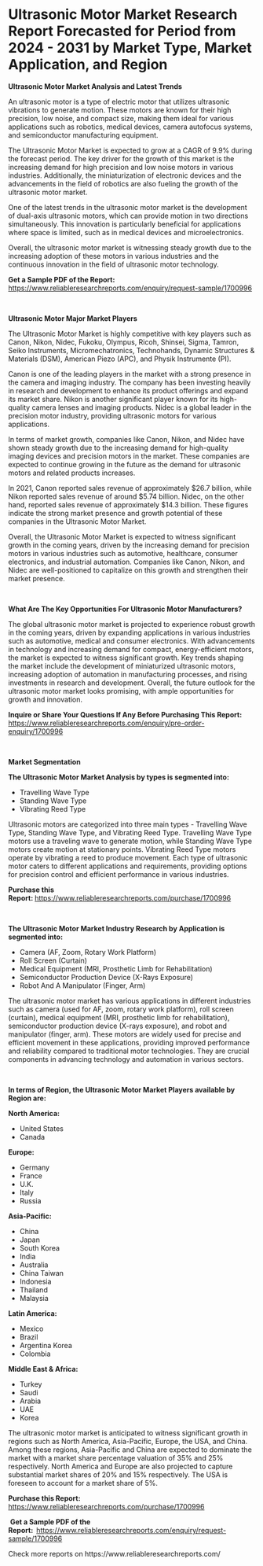 <p><h1>Ultrasonic Motor Market Research Report Forecasted for Period from 2024 -  2031 by Market Type, Market Application, and Region</h1></p><p><strong>Ultrasonic Motor Market Analysis and Latest Trends</strong></p>
<p><p>An ultrasonic motor is a type of electric motor that utilizes ultrasonic vibrations to generate motion. These motors are known for their high precision, low noise, and compact size, making them ideal for various applications such as robotics, medical devices, camera autofocus systems, and semiconductor manufacturing equipment.</p><p>The Ultrasonic Motor Market is expected to grow at a CAGR of 9.9% during the forecast period. The key driver for the growth of this market is the increasing demand for high precision and low noise motors in various industries. Additionally, the miniaturization of electronic devices and the advancements in the field of robotics are also fueling the growth of the ultrasonic motor market.</p><p>One of the latest trends in the ultrasonic motor market is the development of dual-axis ultrasonic motors, which can provide motion in two directions simultaneously. This innovation is particularly beneficial for applications where space is limited, such as in medical devices and microelectronics.</p><p>Overall, the ultrasonic motor market is witnessing steady growth due to the increasing adoption of these motors in various industries and the continuous innovation in the field of ultrasonic motor technology.</p></p>
<p><strong>Get a Sample PDF of the Report:&nbsp;</strong> <a href="https://www.reliableresearchreports.com/enquiry/request-sample/1700996">https://www.reliableresearchreports.com/enquiry/request-sample/1700996</a></p>
<p>&nbsp;</p>
<p><strong>Ultrasonic Motor Major Market Players</strong></p>
<p><p>The Ultrasonic Motor Market is highly competitive with key players such as Canon, Nikon, Nidec, Fukoku, Olympus, Ricoh, Shinsei, Sigma, Tamron, Seiko Instruments, Micromechatronics, Technohands, Dynamic Structures & Materials (DSM), American Piezo (APC), and Physik Instrumente (PI).</p><p>Canon is one of the leading players in the market with a strong presence in the camera and imaging industry. The company has been investing heavily in research and development to enhance its product offerings and expand its market share. Nikon is another significant player known for its high-quality camera lenses and imaging products. Nidec is a global leader in the precision motor industry, providing ultrasonic motors for various applications.</p><p>In terms of market growth, companies like Canon, Nikon, and Nidec have shown steady growth due to the increasing demand for high-quality imaging devices and precision motors in the market. These companies are expected to continue growing in the future as the demand for ultrasonic motors and related products increases.</p><p>In 2021, Canon reported sales revenue of approximately $26.7 billion, while Nikon reported sales revenue of around $5.74 billion. Nidec, on the other hand, reported sales revenue of approximately $14.3 billion. These figures indicate the strong market presence and growth potential of these companies in the Ultrasonic Motor Market.</p><p>Overall, the Ultrasonic Motor Market is expected to witness significant growth in the coming years, driven by the increasing demand for precision motors in various industries such as automotive, healthcare, consumer electronics, and industrial automation. Companies like Canon, Nikon, and Nidec are well-positioned to capitalize on this growth and strengthen their market presence.</p></p>
<p>&nbsp;</p>
<p><strong>What Are The Key Opportunities For Ultrasonic Motor Manufacturers?</strong></p>
<p><p>The global ultrasonic motor market is projected to experience robust growth in the coming years, driven by expanding applications in various industries such as automotive, medical and consumer electronics. With advancements in technology and increasing demand for compact, energy-efficient motors, the market is expected to witness significant growth. Key trends shaping the market include the development of miniaturized ultrasonic motors, increasing adoption of automation in manufacturing processes, and rising investments in research and development. Overall, the future outlook for the ultrasonic motor market looks promising, with ample opportunities for growth and innovation.</p></p>
<p><strong>Inquire or Share Your Questions If Any Before Purchasing This Report:</strong> <a href="https://www.reliableresearchreports.com/enquiry/pre-order-enquiry/1700996">https://www.reliableresearchreports.com/enquiry/pre-order-enquiry/1700996</a></p>
<p>&nbsp;</p>
<p><strong>Market Segmentation</strong></p>
<p><strong>The Ultrasonic Motor Market Analysis by types is segmented into:</strong></p>
<p><ul><li>Travelling Wave Type</li><li>Standing Wave Type</li><li>Vibrating Reed Type</li></ul></p>
<p><p>Ultrasonic motors are categorized into three main types - Travelling Wave Type, Standing Wave Type, and Vibrating Reed Type. Travelling Wave Type motors use a traveling wave to generate motion, while Standing Wave Type motors create motion at stationary points. Vibrating Reed Type motors operate by vibrating a reed to produce movement. Each type of ultrasonic motor caters to different applications and requirements, providing options for precision control and efficient performance in various industries.</p></p>
<p><strong>Purchase this Report:&nbsp;</strong><a href="https://www.reliableresearchreports.com/purchase/1700996">https://www.reliableresearchreports.com/purchase/1700996</a></p>
<p>&nbsp;</p>
<p><strong>The Ultrasonic Motor Market Industry Research by Application is segmented into:</strong></p>
<p><ul><li>Camera (AF, Zoom, Rotary Work Platform)</li><li>Roll Screen (Curtain)</li><li>Medical Equipment (MRI, Prosthetic Limb for Rehabilitation)</li><li>Semiconductor Production Device (X-Rays Exposure)</li><li>Robot And A Manipulator (Finger, Arm)</li></ul></p>
<p><p>The ultrasonic motor market has various applications in different industries such as camera (used for AF, zoom, rotary work platform), roll screen (curtain), medical equipment (MRI, prosthetic limb for rehabilitation), semiconductor production device (X-rays exposure), and robot and manipulator (finger, arm). These motors are widely used for precise and efficient movement in these applications, providing improved performance and reliability compared to traditional motor technologies. They are crucial components in advancing technology and automation in various sectors.</p></p>
<p>&nbsp;</p>
<p><strong>In terms of Region, the Ultrasonic Motor Market Players available by Region are:</strong></p>
<p>
    <p> <strong> North America: </strong>
        <ul>
            <li>United States</li>
            <li>Canada</li>
        </ul>
        </p> 
    <p> <strong> Europe: </strong>
        <ul>
            <li>Germany</li>
            <li>France</li>
            <li>U.K.</li>
            <li>Italy</li>
            <li>Russia</li>
        </ul>
        </p> 
    <p> <strong> Asia-Pacific: </strong>
        <ul>
            <li>China</li>
            <li>Japan</li>
            <li>South Korea</li>
            <li>India</li>
            <li>Australia</li>
            <li>China Taiwan</li>
            <li>Indonesia</li>
            <li>Thailand</li>
            <li>Malaysia</li>
        </ul>
        </p> 
    <p> <strong> Latin America: </strong>
        <ul>
            <li>Mexico</li>
            <li>Brazil</li>
            <li>Argentina Korea</li>
            <li>Colombia</li>
        </ul>
        </p> 
    <p> <strong> Middle East & Africa: </strong>
        <ul>
            <li>Turkey</li>
            <li>Saudi</li>
            <li>Arabia</li>
            <li>UAE</li>
            <li>Korea</li>
        </ul>
    </p>
    </p>
<p><p>The ultrasonic motor market is anticipated to witness significant growth in regions such as North America, Asia-Pacific, Europe, the USA, and China. Among these regions, Asia-Pacific and China are expected to dominate the market with a market share percentage valuation of 35% and 25% respectively. North America and Europe are also projected to capture substantial market shares of 20% and 15% respectively. The USA is foreseen to account for a market share of 5%.</p></p>
<p><strong>Purchase this Report: </strong><a href="https://www.reliableresearchreports.com/purchase/1700996">https://www.reliableresearchreports.com/purchase/1700996</a></p>
<p>&nbsp;<strong>Get a Sample PDF of the Report:&nbsp;&nbsp;</strong><a href="https://www.reliableresearchreports.com/enquiry/request-sample/1700996">https://www.reliableresearchreports.com/enquiry/request-sample/1700996</a></p>
<p><strong></strong></p>
<p>Check more reports on https://www.reliableresearchreports.com/</p>